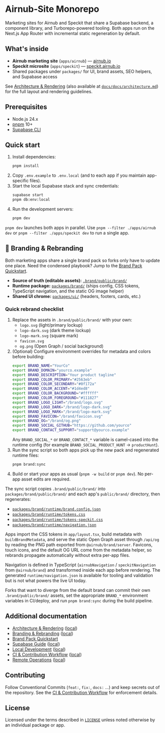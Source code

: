# Airnub-Site Monorepo

Marketing sites for Airnub and Speckit that share a Supabase backend, a component library, and Turborepo-powered tooling. Both apps run on the Next.js App Router with incremental static regeneration by default.

## What's inside

- **Airnub marketing site** (`apps/airnub`) — [airnub.io](https://airnub.io)
- **Speckit microsite** (`apps/speckit`) — [speckit.airnub.io](https://speckit.airnub.io)
- Shared packages under `packages/` for UI, brand assets, SEO helpers, and Supabase access

See [Architecture & Rendering](https://airnub.github.io/airnub-site/docs/architecture) (also available at [`docs/docs/architecture.md`](docs/docs/architecture.md)) for the full layout and rendering guidelines.

## Prerequisites

- Node.js 24.x
- [pnpm](https://pnpm.io/) 10+
- [Supabase CLI](https://supabase.com/docs/guides/cli)

## Quick start

1. Install dependencies:
   ```bash
   pnpm install
   ```
2. Copy `.env.example` to `.env.local` (and to each app if you maintain app-specific files).
3. Start the local Supabase stack and sync credentials:
   ```bash
   supabase start
   pnpm db:env:local
   ```
4. Run the development servers:
   ```bash
   pnpm dev
   ```

`pnpm dev` launches both apps in parallel. Use `pnpm --filter ./apps/airnub dev` or `pnpm --filter ./apps/speckit dev` to run a single app.

## 🎨 Branding & Rebranding

Both marketing apps share a single brand pack so forks only have to update one place. Need the condensed playbook? Jump to the [Brand Pack Quickstart](packages/brand/QUICKSTART.md).

- **Source of truth (editable assets):** [`.brand/public/brand/`](.brand/public/brand/)
- **Runtime package:** [`packages/brand/`](packages/brand/) (ships config, CSS tokens, TypeScript navigation, and the static OG image helper)
- **Shared UI chrome:** [`packages/ui/`](packages/ui/) (headers, footers, cards, etc.)

### Quick rebrand checklist

1. Replace the assets in `.brand/public/brand/` with your own:
   - `logo.svg` (light/primary lockup)
   - `logo-dark.svg` (dark theme lockup)
   - `logo-mark.svg` (square mark)
   - `favicon.svg`
   - `og.png` (Open Graph / social background)
2. (Optional) Configure environment overrides for metadata and colors before building:
   ```bash
   export BRAND_NAME="YourCo"
   export BRAND_DOMAIN="yourco.example"
   export BRAND_DESCRIPTION="Your product tagline"
   export BRAND_COLOR_PRIMARY="#2563eb"
   export BRAND_COLOR_SECONDARY="#0f172a"
   export BRAND_COLOR_ACCENT="#1d4ed8"
   export BRAND_COLOR_BACKGROUND="#ffffff"
   export BRAND_COLOR_FOREGROUND="#111827"
   export BRAND_LOGO_LIGHT="/brand/logo.svg"
   export BRAND_LOGO_DARK="/brand/logo-dark.svg"
   export BRAND_LOGO_MARK="/brand/logo-mark.svg"
   export BRAND_FAVICON="/brand/favicon.svg"
   export BRAND_OG="/brand/og.png"
   export BRAND_SOCIAL_GITHUB="https://github.com/yourco"
   export BRAND_CONTACT_SUPPORT="support@yourco.example"
   ```
   Any `BRAND_SOCIAL_*` or `BRAND_CONTACT_*` variable is camel-cased into the runtime config (for example `BRAND_SOCIAL_PRODUCT_HUNT` → `productHunt`).
3. Run the sync script so both apps pick up the new pack and regenerated runtime files:
   ```bash
   pnpm brand:sync
   ```
4. Build or start your apps as usual (`pnpm -w build` or `pnpm dev`). No per-app asset edits are required.

The sync script copies `.brand/public/brand/` into `packages/brand/public/brand/` and each app's `public/brand/` directory, then regenerates:

- [`packages/brand/runtime/brand.config.json`](packages/brand/runtime/brand.config.json)
- [`packages/brand/runtime/tokens.css`](packages/brand/runtime/tokens.css)
- [`packages/brand/runtime/tokens-speckit.css`](packages/brand/runtime/tokens-speckit.css)
- [`packages/brand/runtime/navigation.json`](packages/brand/runtime/navigation.json)

Apps import the CSS tokens in `app/layout.tsx`, build metadata with `buildBrandMetadata`, and serve the static Open Graph asset through `/api/og` by reading the PNG path exported from `@airnub/brand/server`. Favicons, touch icons, and the default OG URL come from the metadata helper, so rebrands propagate automatically without extra per-app files.

Navigation is defined in TypeScript (`airnubNavigation` / `speckitNavigation` from `@airnub/brand`) and transformed inside each app before rendering. The generated `runtime/navigation.json` is available for tooling and validation but is not what powers the live UI today.

Forks that want to diverge from the default brand can commit their own `.brand/public/brand/` assets, set the appropriate `BRAND_*` environment variables in CI/deploy, and run `pnpm brand:sync` during the build pipeline.

## Additional documentation

- [Architecture & Rendering](https://airnub.github.io/airnub-site/docs/architecture) ([local](docs/docs/architecture.md))
- [Branding & Rebranding](https://airnub.github.io/airnub-site/docs/branding) ([local](docs/docs/branding.md))
- [Brand Pack Quickstart](packages/brand/QUICKSTART.md)
- [Supabase Guide](https://airnub.github.io/airnub-site/docs/supabase) ([local](docs/docs/supabase.md))
- [Local Development](https://airnub.github.io/airnub-site/docs/development) ([local](docs/docs/development.md))
- [CI & Contribution Workflow](https://airnub.github.io/airnub-site/docs/ci) ([local](docs/docs/ci.md))
- [Remote Operations](https://airnub.github.io/airnub-site/docs/remote-operations) ([local](docs/docs/remote-operations.md))

## Contributing

Follow Conventional Commits (`feat:`, `fix:`, `docs:` …) and keep secrets out of the repository. See the [CI & Contribution Workflow](docs/docs/ci.md) for enforcement details.

## License

Licensed under the terms described in [`LICENSE`](./LICENSE) unless noted otherwise by an individual package or app.
